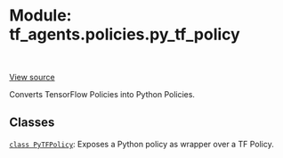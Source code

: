 <div itemscope itemtype="http://developers.google.com/ReferenceObject">
<meta itemprop="name" content="tf_agents.policies.py_tf_policy" />
<meta itemprop="path" content="Stable" />
</div>

# Module: tf_agents.policies.py_tf_policy

<table class="tfo-notebook-buttons tfo-api" align="left">
</table>

<a target="_blank" href="https://github.com/tensorflow/agents/tree/master/tf_agents/policies/py_tf_policy.py">View
source</a>

Converts TensorFlow Policies into Python Policies.

<!-- Placeholder for "Used in" -->


## Classes

[`class PyTFPolicy`](../../tf_agents/policies/py_tf_policy/PyTFPolicy.md): Exposes a Python policy as wrapper over a TF Policy.

